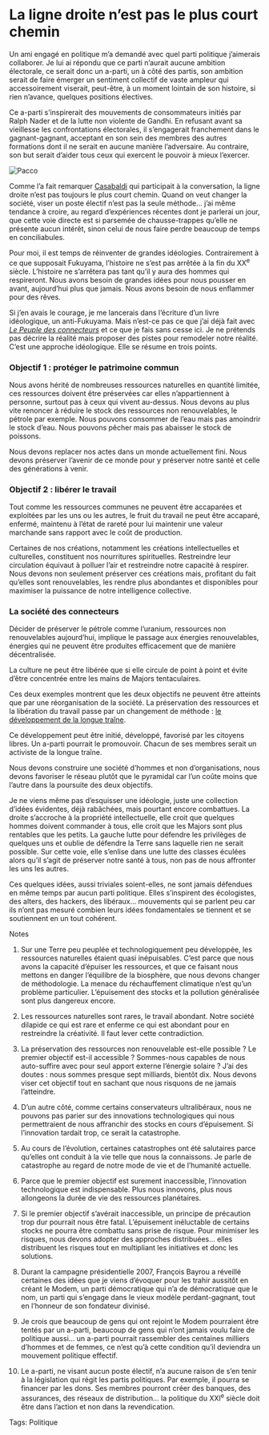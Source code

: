 # La ligne droite n’est pas le plus court chemin

Un ami engagé en politique m’a demandé avec quel parti politique j’aimerais collaborer. Je lui ai répondu que ce parti n’aurait aucune ambition électorale, ce serait donc un a-parti, un à côté des partis, son ambition serait de faire émerger un sentiment collectif de vaste ampleur qui accessoirement viserait, peut-être, à un moment lointain de son histoire, si rien n’avance, quelques positions électives.

Ce a-parti s’inspirerait des mouvements de consommateurs initiés par Ralph Nader et de la lutte non violente de Gandhi. En refusant avant sa vieillesse les confrontations électorales, il s’engagerait franchement dans le gagnant-gagnant, acceptant en son sein des membres des autres formations dont il ne serait en aucune manière l’adversaire. Au contraire, son but serait d’aider tous ceux qui exercent le pouvoir à mieux l’exercer.

![Pacco](http://blog.tcrouzet.comhttps://tcrouzet.com/images_tc/2007/11/la-ligne-droite.gif)

Comme l’a fait remarquer [Casabaldi](http://francescocasabaldi.typepad.com/) qui participait à la conversation, la ligne droite n’est pas toujours le plus court chemin. Quand on veut changer la société, viser un poste électif n’est pas la seule méthode… j’ai même tendance à croire, au regard d’expériences récentes dont je parlerai un jour, que cette voie directe est si parsemée de chausse-trappes qu’elle ne présente aucun intérêt, sinon celui de nous faire perdre beaucoup de temps en conciliabules.

Pour moi, il est temps de réinventer de grandes idéologies. Contrairement à ce que supposait Fukuyama, l’histoire ne s’est pas arrêtée à la fin du XX<sup>e</sup> siècle. L’histoire ne s’arrêtera pas tant qu’il y aura des hommes qui respireront. Nous avons besoin de grandes idées pour nous pousser en avant, aujourd’hui plus que jamais. Nous avons besoin de nous enflammer pour des rêves.

Si j’en avais le courage, je me lancerais dans l’écriture d’un livre idéologique, un anti-Fukuyama. Mais n’est-ce pas ce que j’ai déjà fait avec [*Le Peuple des connecteurs*](http://blog.tcrouzet.com/le-peuple-des-connecteurs/) et ce que je fais sans cesse ici. Je ne prétends pas décrire la réalité mais proposer des pistes pour remodeler notre réalité. C’est une approche idéologique. Elle se résume en trois points.

### Objectif 1 : protéger le patrimoine commun

Nous avons hérité de nombreuses ressources naturelles en quantité limitée, ces ressources doivent être préservées car elles n’appartiennent à personne, surtout pas à ceux qui vivent au-dessus. Nous devons au plus vite renoncer à réduire le stock des ressources non renouvelables, le pétrole par exemple. Nous pouvons consommer de l’eau mais pas amoindrir le stock d’eau. Nous pouvons pêcher mais pas abaisser le stock de poissons.

Nous devons replacer nos actes dans un monde actuellement fini. Nous devons préserver l’avenir de ce monde pour y préserver notre santé et celle des générations à venir.

### Objectif 2 : libérer le travail

Tout comme les ressources communes ne peuvent être accaparées et exploitées par les uns ou les autres, le fruit du travail ne peut être accaparé, enfermé, maintenu à l’état de rareté pour lui maintenir une valeur marchande sans rapport avec le coût de production.

Certaines de nos créations, notamment les créations intellectuelles et culturelles, constituent nos nourritures spirituelles. Restreindre leur circulation équivaut à polluer l’air et restreindre notre capacité à respirer. Nous devons non seulement préserver ces créations mais, profitant du fait qu’elles sont renouvelables, les rendre plus abondantes et disponibles pour maximiser la puissance de notre intelligence collective.

### La société des connecteurs

Décider de préserver le pétrole comme l’uranium, ressources non renouvelables aujourd’hui, implique le passage aux énergies renouvelables, énergies qui ne peuvent être produites efficacement que de manière décentralisée.

La culture ne peut être libérée que si elle circule de point à point et évite d’être concentrée entre les mains de Majors tentaculaires.

Ces deux exemples montrent que les deux objectifs ne peuvent être atteints que par une réorganisation de la société. La préservation des ressources et la libération du travail passe par un changement de méthode : [le développement de la longue traîne](http://blog.tcrouzet.com/2007/11/14/liberer-la-force-travail/).

Ce développement peut être initié, développé, favorisé par les citoyens libres. Un a-parti pourrait le promouvoir. Chacun de ses membres serait un activiste de la longue traîne.

Nous devons construire une société d’hommes et non d’organisations, nous devons favoriser le réseau plutôt que le pyramidal car l’un coûte moins que l’autre dans la poursuite des deux objectifs.

Je ne viens même pas d’esquisser une idéologie, juste une collection d’idées évidentes, déjà rabâchées, mais pourtant encore combattues. La droite s’accroche à la propriété intellectuelle, elle croit que quelques hommes doivent commander à tous, elle croit que les Majors sont plus rentables que les petits. La gauche lutte pour défendre les privilèges de quelques uns et oublie de défendre la Terre sans laquelle rien ne serait possible. Sur cette voie, elle s’enlise dans une lutte des classes éculées alors qu’il s’agit de préserver notre santé à tous, non pas de nous affronter les uns les autres.

Ces quelques idées, aussi triviales soient-elles, ne sont jamais défendues en même temps par aucun parti politique. Elles s’inspirent des écologistes, des alters, des hackers, des libéraux… mouvements qui se parlent peu car ils n’ont pas mesuré combien leurs idées fondamentales se tiennent et se soutiennent en un tout cohérent.

Notes

1. Sur une Terre peu peuplée et technologiquement peu développée, les ressources naturelles étaient quasi inépuisables. C’est parce que nous avons la capacité d’épuiser les ressources, et que ce faisant nous mettons en danger l’équilibre de la biosphère, que nous devons changer de méthodologie. La menace du réchauffement climatique n’est qu’un problème particulier. L’épuisement des stocks et la pollution généralisée sont plus dangereux encore.

2. Les ressources naturelles sont rares, le travail abondant. Notre société dilapide ce qui est rare et enferme ce qui est abondant pour en restreindre la créativité. Il faut lever cette contradiction.

3. La préservation des ressources non renouvelable est-elle possible ? Le premier objectif est-il accessible ? Sommes-nous capables de nous auto-suffire avec pour seul apport externe l’énergie solaire ? J’ai des doutes : nous sommes presque sept milliards, bientôt dix. Nous devons viser cet objectif tout en sachant que nous risquons de ne jamais l’atteindre.

4. D’un autre côté, comme certains conservateurs ultralibéraux, nous ne pouvons pas parier sur des innovations technologiques qui nous permettraient de nous affranchir des stocks en cours d’épuisement. Si l’innovation tardait trop, ce serait la catastrophe.

5. Au cours de l’évolution, certaines catastrophes ont été salutaires parce qu’elles ont conduit à la vie telle que nous la connaissons. Je parle de catastrophe au regard de notre mode de vie et de l’humanité actuelle.

6. Parce que le premier objectif est surement inaccessible, l’innovation technologique est indispensable. Plus nous innovons, plus nous allongeons la durée de vie des ressources planétaires.

7. Si le premier objectif s’avérait inaccessible, un principe de précaution trop dur pourrait nous être fatal. L’épuisement inéluctable de certains stocks ne pourra être combattu sans prise de risque. Pour minimiser les risques, nous devons adopter des approches distribuées… elles distribuent les risques tout en multipliant les initiatives et donc les solutions.

8. Durant la campagne présidentielle 2007, François Bayrou a réveillé certaines des idées que je viens d’évoquer pour les trahir aussitôt en créant le Modem, un parti démocratique qui n’a de démocratique que le nom, un parti qui s’engage dans le vieux modèle perdant-gagnant, tout en l’honneur de son fondateur divinisé.

9. Je crois que beaucoup de gens qui ont rejoint le Modem pourraient être tentés par un a-parti, beaucoup de gens qui n’ont jamais voulu faire de politique aussi… un a-parti pourrait rassembler des centaines milliers d’hommes et de femmes, ce n’est qu’à cette condition qu’il deviendra un mouvement politique effectif.

10. Le a-parti, ne visant aucun poste électif, n’a aucune raison de s’en tenir à la législation qui régit les partis politiques. Par exemple, il pourra se financer par les dons. Ses membres pourront créer des banques, des assurances, des réseaux de distribution… la politique du XXI<sup>e</sup> siècle doit être dans l’action et non dans la revendication.

Tags: Politique